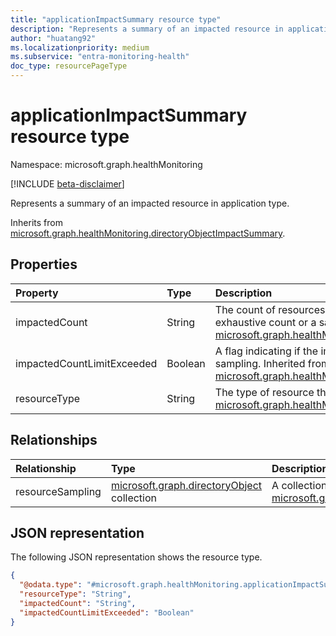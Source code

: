 ```yaml
---
title: "applicationImpactSummary resource type"
description: "Represents a summary of an impacted resource in application type."
author: "huatang92"
ms.localizationpriority: medium
ms.subservice: "entra-monitoring-health"
doc_type: resourcePageType
---
```


# applicationImpactSummary resource type

Namespace: microsoft.graph.healthMonitoring

[!INCLUDE [beta-disclaimer](../../includes/beta-disclaimer.md)]

Represents a summary of an impacted resource in application type.


Inherits from [microsoft.graph.healthMonitoring.directoryObjectImpactSummary](../resources/healthmonitoring-directoryobjectimpactsummary.md).

## Properties
|Property|Type|Description|
|:---|:---|:---|
|impactedCount|String|The count of resources impacted. The count could be an exhaustive count or a sampling count. Inherited from [microsoft.graph.healthMonitoring.resourceImpactSummary](../resources/healthmonitoring-resourceimpactsummary.md).|
|impactedCountLimitExceeded|Boolean|A flag indicating if the impactedCount is exhaustive or a sampling. Inherited from [microsoft.graph.healthMonitoring.resourceImpactSummary](../resources/healthmonitoring-resourceimpactsummary.md).|
|resourceType|String|The type of resource that was impacted. Inherited from [microsoft.graph.healthMonitoring.resourceImpactSummary](../resources/healthmonitoring-resourceimpactsummary.md).|

## Relationships
|Relationship|Type|Description|
|:---|:---|:---|
|resourceSampling|[microsoft.graph.directoryObject](../resources/directoryobject.md) collection|A collection of resources that were impacted. Inherited from [microsoft.graph.healthMonitoring.directoryObjectImpactSummary](../resources/healthmonitoring-directoryobjectimpactsummary.md)|

## JSON representation
The following JSON representation shows the resource type.
<!-- {
  "blockType": "resource",
  "@odata.type": "microsoft.graph.healthMonitoring.applicationImpactSummary"
}
-->
``` json
{
  "@odata.type": "#microsoft.graph.healthMonitoring.applicationImpactSummary",
  "resourceType": "String",
  "impactedCount": "String",
  "impactedCountLimitExceeded": "Boolean"
}
```

